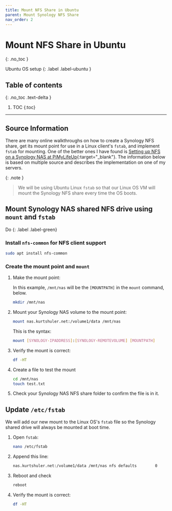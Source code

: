 ```yaml
---
title: Mount NFS Share in Ubuntu
parent: Mount Synology NFS Share
nav_order: 2
---
```


# Mount NFS Share in Ubuntu
{: .no_toc }

<i class="fab fa-ubuntu"></i> Ubuntu OS setup
{: .label .label-ubuntu }

## Table of contents
{: .no_toc .text-delta }

1. TOC
{:toc}

---

## Source Information

There are many online walkthroughs on how to create a Synology NFS share, get its mount point for use in a Linux client's `fstab`, and implement `fstab` for mounting. One of the better ones I have found is [Setting up NFS on a Synology NAS at PiMyLifeUp](https://pimylifeup.com/synology-nas-nfs/){:target="_blank"}. The information below is based on multiple source and describes the implementation on one of my servers.

{: .note }
> We will be using Ubuntu Linux `fstab` so that our Linux OS VM will mount the Synology NFS share every time the OS boots.

## Mount Synology NAS shared NFS drive using `mount` and `fstab`

Do
{: .label .label-green}

### Install `nfs-common` for NFS client support

```sh
sudo apt install nfs-common
```

### Create the mount point and `mount`

1. Make the mount point:

    In this example, `/mnt/nas` will be the `[MOUNTPATH]` in the `mount` command, below.

    ```sh
    mkdir /mnt/nas
    ```

2. Mount your Synology NAS volume to the mount point:

    ```sh
    mount nas.kurtshuler.net:/volume1/data /mnt/nas
    ```

    This is the syntax:

    ```sh
    mount [SYNOLOGY-IPADDRESS]:[SYNOLOGY-REMOTEVOLUME] [MOUNTPATH]
    ```

3. Verify the mount is correct:

    ```sh
    df -HT
    ```

4. Create a file to test the mount

    ```sh
    cd /mnt/nas
    touch test.txt
    ```

5. Check your Synology NAS NFS share folder to confirm the file is in it.

## Update `/etc/fstab` 

We will add our new mount to the Linux OS's `fstab` file so the Synology shared drive will always be mounted at boot time.


1. Open `fstab`:

    ```sh
    nano /etc/fstab
    ```

2. Append this line:

    ```sh
    nas.kurtshuler.net:/volume1/data /mnt/nas nfs defaults        0       0
    ```

3. Reboot and check

    ```sh
    reboot
    ```

4. Verify the mount is correct:

    ```sh
    df -HT
    ```